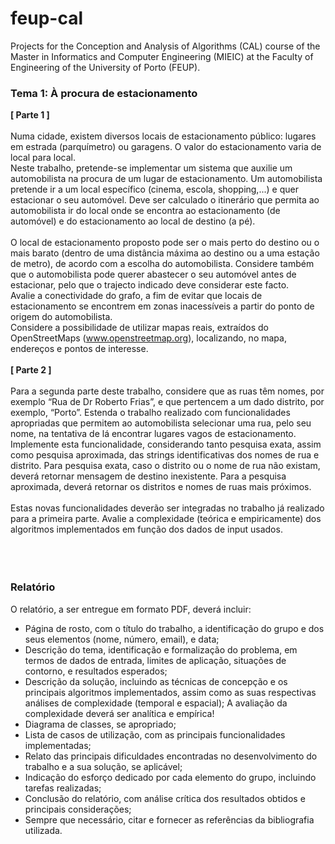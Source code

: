 # feup-cal
Projects for the Conception and Analysis of Algorithms (CAL) course of the Master in Informatics and Computer Engineering (MIEIC) at the Faculty of Engineering of the University of Porto (FEUP). 



### Tema 1: À procura de estacionamento
**[ Parte 1 ]**<br><br>
Numa cidade, existem diversos locais de estacionamento público: lugares em estrada (parquímetro) ou garagens. O valor do estacionamento varia de local para local.<br>
Neste trabalho, pretende-se implementar um sistema que auxilie um automobilista na procura de um lugar de estacionamento. Um automobilista pretende ir a um local específico (cinema, escola, shopping,...) e quer estacionar o seu automóvel. Deve ser calculado o itinerário que permita ao automobilista ir do local onde se encontra ao estacionamento (de automóvel) e do estacionamento ao local de destino (a pé).<br><br>
O local de estacionamento proposto pode ser o mais perto do destino ou o mais barato (dentro de uma distância máxima ao destino ou a uma estação de metro), de acordo com a escolha do automobilista. Considere também que o automobilista pode querer abastecer o seu automóvel antes de estacionar, pelo que o trajecto indicado deve considerar este facto.<br>
Avalie a conectividade do grafo, a fim de evitar que locais de estacionamento se encontrem em zonas inacessíveis a partir do ponto de origem do automobilista.<br>
Considere a possibilidade de utilizar mapas reais, extraídos do OpenStreetMaps (www.openstreetmap.org), localizando, no mapa, endereços e pontos de interesse.<br><br>
**[ Parte 2 ]**<br><br>
Para a segunda parte deste trabalho, considere que as ruas têm nomes, por exemplo “Rua de Dr Roberto Frias”, e que pertencem a um dado distrito, por exemplo, “Porto”. Estenda o trabalho realizado com funcionalidades apropriadas que permitem ao automobilista selecionar uma rua, pelo seu nome, na tentativa de lá encontrar lugares vagos de estacionamento. Implemente esta funcionalidade, considerando tanto pesquisa exata, assim como pesquisa aproximada, das strings identificativas dos nomes de rua e distrito. Para pesquisa exata, caso o distrito ou o nome de rua não existam, deverá retornar mensagem de destino inexistente. Para a pesquisa aproximada, deverá retornar os distritos e nomes de ruas mais próximos.<br><br>
Estas novas funcionalidades deverão ser integradas no trabalho já realizado para a primeira parte. Avalie a complexidade (teórica e empiricamente) dos algoritmos implementados em função dos dados de input usados. <br><br>
<br><br>
### Relatório
O relatório, a ser entregue em formato PDF, deverá incluir:

* Página de rosto, com o título do trabalho, a identificação do grupo e dos seus elementos (nome, número, email), e data;
* Descrição do tema, identificação e formalização do problema, em termos de dados de entrada, limites de aplicação, situações de contorno, e resultados esperados;
* Descrição da solução, incluindo as técnicas de concepção e os principais algoritmos implementados, assim como as suas respectivas análises de complexidade (temporal e espacial); A avaliação da complexidade deverá ser analítica e empírica!
* Diagrama de classes, se apropriado;
* Lista de casos de utilização, com as principais funcionalidades implementadas;
* Relato das principais dificuldades encontradas no desenvolvimento do trabalho e a sua solução, se aplicável;
* Indicação do esforço dedicado por cada elemento do grupo, incluindo tarefas realizadas;
* Conclusão do relatório, com análise crítica dos resultados obtidos e principais considerações;
* Sempre que necessário, citar e fornecer as referências da bibliografia utilizada.